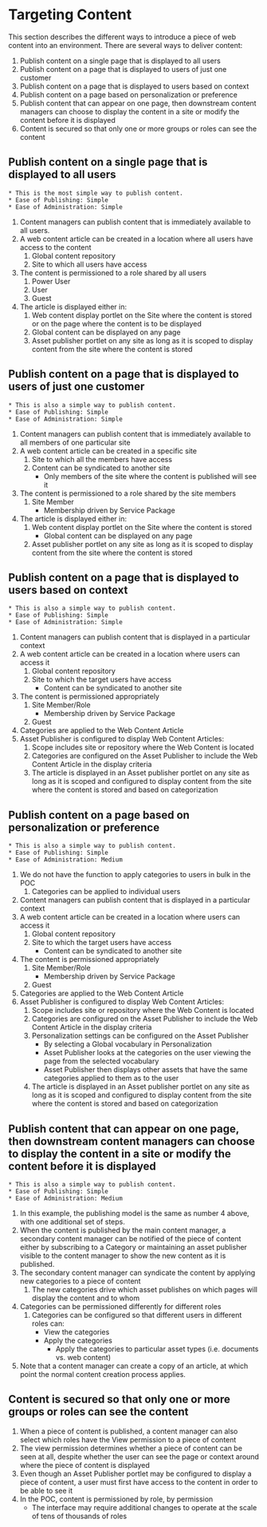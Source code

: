 # Targeting Content
This section describes the different ways to introduce a piece of web content into an environment. There are several ways to deliver content:
1. Publish content on a single page that is displayed to all users
2. Publish content on a page that is displayed to users of just one customer
3. Publish content on a page that is displayed to users based on context
4. Publish content on a page based on personalization or preference
5. Publish content that can appear on one page, then downstream content managers can choose to display the content in a site or modify the content before it is displayed
6. Content is secured so that only one or more groups or roles can see the content

## Publish content on a single page that is displayed to all users
    * This is the most simple way to publish content.
    * Ease of Publishing: Simple
    * Ease of Administration: Simple
1. Content managers can publish content that is immediately available to all users.
2. A web content article can be created in a location where all users have access to the content 
    1. Global content repository
    2. Site to which all users have access
3. The content is permissioned to a role shared by all users
    1. Power User
    2. User
    3. Guest
4. The article is displayed either in:
    1. Web content display portlet on the Site where the content is stored or on the page where the content is to be displayed
    2. Global content can be displayed on any page
    3. Asset publisher portlet on any site as long as it is scoped to display content from the site where the content is stored

## Publish content on a page that is displayed to users of just one customer
    * This is also a simple way to publish content.
    * Ease of Publishing: Simple
    * Ease of Administration: Simple
1. Content managers can publish content that is immediately available to all members of one particular site
2. A web content article can be created in a specific site 
    1. Site to which all the members have access
    2. Content can be syndicated to another site
        * Only members of the site where the content is published will see it
3. The content is permissioned to a role shared by the site members
    1. Site Member
        * Membership driven by Service Package
4. The article is displayed either in:
    1. Web content display portlet on the Site where the content is stored
        * Global content can be displayed on any page
    2. Asset publisher portlet on any site as long as it is scoped to display content from the site where the content is stored

## Publish content on a page that is displayed to users based on context
    * This is also a simple way to publish content.
    * Ease of Publishing: Simple
    * Ease of Administration: Simple
1. Content managers can publish content that is displayed in a particular context
2. A web content article can be created in a location where users can access it 
    1. Global content repository
    2. Site to which the target users have access
        * Content can be syndicated to another site
3. The content is permissioned appropriately
    1. Site Member/Role
        * Membership driven by Service Package
    2. Guest
4. Categories are applied to the Web Content Article
5. Asset Publisher is configured to display Web Content Articles:
    1. Scope includes site or repository where the Web Content is located
    2. Categories are configured on the Asset Publisher to include the Web Content Article in the display criteria 
    3. The article is displayed in an Asset publisher portlet on any site as long as it is scoped and configured to display content from the site where the content is stored and based on categorization

## Publish content on a page based on personalization or preference
    * This is also a simple way to publish content.
    * Ease of Publishing: Simple
    * Ease of Administration: Medium
1. We do not have the function to apply categories to users in bulk in the POC
    1. Categories can be applied to individual users
2. Content managers can publish content that is displayed in a particular context
3. A web content article can be created in a location where users can access it 
    1. Global content repository
    2. Site to which the target users have access
        * Content can be syndicated to another site
4. The content is permissioned appropriately
    1. Site Member/Role
        * Membership driven by Service Package
    2. Guest
5. Categories are applied to the Web Content Article
6. Asset Publisher is configured to display Web Content Articles:
    1. Scope includes site or repository where the Web Content is located
    2. Categories are configured on the Asset Publisher to include the Web Content Article in the display criteria 
    3. Personalization settings can be configured on the Asset Publisher
        * By selecting a Global vocabulary in Personalization
        * Asset Publisher looks at the categories on the user viewing the page from the selected vocabulary
        * Asset Publisher then displays other assets that have the same categories applied to them as to the user
    4. The article is displayed in an Asset publisher portlet on any site as long as it is scoped and configured to display content from the site where the content is stored and based on categorization


## Publish content that can appear on one page, then downstream content managers can choose to display the content in a site or modify the content before it is displayed
    * This is also a simple way to publish content.
    * Ease of Publishing: Simple
    * Ease of Administration: Medium
1. In this example, the publishing model is the same as number 4 above, with one additional set of steps.
2. When the content is published by the main content manager, a secondary content manager can be notified of the piece of content either by subscribing to a Category or maintaining an asset publisher visible to the content manager to show the new content as it is published.
3. The secondary content manager can syndicate the content by applying new categories to a piece of content 
    1. The new categories drive which asset publishes on which pages will display the content and to whom
4. Categories can be permissioned differently for different roles
    1. Categories can be configured so that different users in different roles can:
        * View the categories
        * Apply the categories
            * Apply the categories to particular asset types (i.e. documents vs. web content)
5. Note that a content manager can create a copy of an article, at which point the normal content creation process applies.

## Content is secured so that only one or more groups or roles can see the content
1. When a piece of content is published, a content manager can also select which roles have the View permission to a piece of content
2. The view permission determines whether a piece of content can be seen at all, despite whether the user can see the page or context around where the piece of content is displayed
3. Even though an Asset Publisher portlet may be configured to display a piece of content, a user must first have access to the content in order to be able to see it
4. In the POC, content is permissioned by role, by permission
    * The interface may require additional changes to operate at the scale of tens of thousands of roles

